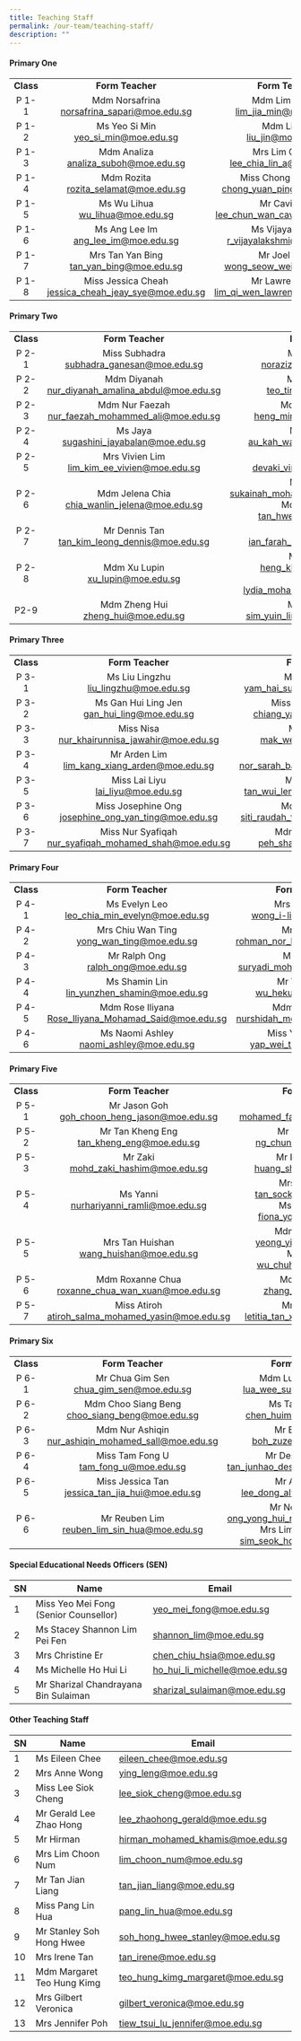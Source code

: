 ```yaml
---
title: Teaching Staff
permalink: /our-team/teaching-staff/
description: ""
---
```

#### Primary One

||||
|:---:|:---:|:---:|
| **Class** | **Form Teacher** | **Form Teacher** |
| P 1-1 | Mdm Norsafrina <br> [norsafrina_sapari@moe.edu.sg](mailto:norsafrina_sapari@moe.edu.sg)  | Mdm Lim Jia Min <br>  [lim_jia_min@moe.edu.sg](mailto:lim_jia_min@moe.edu.sg)  |
| P 1-2 | Ms Yeo Si Min<br>  [yeo_si_min@moe.edu.sg](mailto:yeo_si_min@moe.edu.sg)  | Mdm Liu Jin <br>  [liu_jin@moe.edu.sg](mailto:liu_jin@moe.edu.sg)  |
| P 1-3 |   Mdm Analiza <br> [analiza_suboh@moe.edu.sg](mailto:analiza_suboh@moe.edu.sg)  | Mrs Lim Chia Lin <br> [lee_chia_lin_a@moe.edu.sg](mailto:lee_chia_lin_a@moe.edu.sg)   |
| P 1-4 | Mdm Rozita<br>  [rozita_selamat@moe.edu.sg](mailto:rozita_selamat@moe.edu.sg)  | Miss Chong Yuan Ping <br>[chong_yuan_ping@moe.edu.sg](mailto:chong_yuan_ping@moe.edu.sg)  |
| P 1-5 |   Ms Wu Lihua <br> [wu_lihua@moe.edu.sg](mailto:wu_lihua@moe.edu.sg)  |   Mr Cavin Lee <br> [lee_chun_wan_cavin@moe.edu.sg](mailto:lee_chun_wan_cavin@moe.edu.sg)  |
|  P 1-6  | Ms Ang Lee Im <br> [ang_lee_im@moe.edu.sg](mailto:ang_lee_im@moe.edu.sg)  | Ms Vijayalakshmi <br> [r_vijayalakshmi@moe.edu.sg](mailto:r_vijayalakshmi@moe.edu.sg)  |
|  P 1-7  | Mrs Tan Yan Bing <br> [tan_yan_bing@moe.edu.sg](mailto:tan_yan_bing@moe.edu.sg) | Mr Joel Wong <br>[wong_seow_wei@moe.edu.sg](mailto:wong_seow_wei@moe.edu.sg)   |
| P 1-8 | Miss Jessica Cheah <br> [jessica_cheah_jeay_sye@moe.edu.sg](mailto:jessica_cheah_jeay_sye@moe.edu.sg)   | Mr Lawrence Lim  <br> [lim_qi_wen_lawrence@moe.edu.sg](mailto:lim_qi_wen_lawrence@moe.edu.sg)  |



#### Primary Two

||||
|:---:|:---:|:---:|
| **Class** | **Form Teacher** | **Form Teacher** |
| P 2-1 | Miss Subhadra <br> [subhadra_ganesan@moe.edu.sg](mailto:subhadra_ganesan@moe.edu.sg)  | Miss Norazizah <br> [norazizah_ajis@moe.edu.sg](mailto:norazizah_ajis@moe.edu.sg)  |
| P 2-2 | Mdm Diyanah <br> [nur_diyanah_amalina_abdul@moe.edu.sg](mailto:nur_diyanah_amalina_abdul@moe.edu.sg)  | Mr Teo Ting Rui <br>  [teo_ting_rui@moe.edu.sg](mailto:teo_ting_rui@moe.edu.sg)    |
| P 2-3 |   Mdm Nur Faezah <br>  [nur_faezah_mohammed_ali@moe.edu.sg](mailto:nur_faezah_mohammed_ali@moe.edu.sg)  | Mdm Audrey Heng<br> [heng_ming_hwee@moe.edu.sg](mailto:heng_ming_hwee@moe.edu.sg)  |
| P 2-4 | Ms Jaya <br> [sugashini_jayabalan@moe.edu.sg](mailto:sugashini_jayabalan@moe.edu.sg)   |  Mr Michael Au <br> [au_kah_wai_michael@moe.edu.sg](mailto:au_kah_wai_michael@moe.edu.sg)  |
| P 2-5 | Mrs Vivien Lim  <br> [lim_kim_ee_vivien@moe.edu.sg](mailto:lim_kim_ee_vivien@moe.edu.sg) | Miss Devaki  <br> [devaki_vindinnada@moe.edu.sg](mailto:liu_lingzhu@moe.edu.sg)  |
| P 2-6  |  Mdm Jelena Chia <br>  [chia_wanlin_jelena@moe.edu.sg](mailto:chia_wanlin_jelena@moe.edu.sg) | Miss Sukainah <br>  [sukainah_mohamed_mohsen@moe.edu.sg](mailto:sukainah_mohamed_mohsen@moe.edu.sg) Mdm Rosalind Tan <br>  [tan_hwee_tiang@moe.edu.sg](mailto:tan_hwee_tiang@moe.edu.sg) |
| P 2-7 | Mr Dennis Tan <br>  [tan_kim_leong_dennis@moe.edu.sg](mailto:tan_kim_leong_dennis@moe.edu.sg)   | Ms Ian Farah  <br> [ian_farah_mohamed@moe.edu.sg](mailto:ian_farah_mohamed@moe.edu.sg)  |
| P 2-8 | Mdm Xu Lupin <br> [xu_lupin@moe.edu.sg](mailto:xu_lupin@moe.edu.sg)   | Miss Lith Heng  <br> [heng_khai_yee@moe.edu.sg](mailto:heng_khai_yee@moe.edu.sg) <br> Mdm Lydia  <br> [lydia_mohamed_yacob@moe.edu.sg](mailto:lydia_mohamed_yacob@moe.edu.sg) |
| P2-9  | Mdm Zheng Hui <br>  [zheng_hui@moe.edu.sg](mailto:zheng_hui@moe.edu.sg) |   Ms Adeline Sim   <br>[sim_yuin_ling_adeline@moe.edu.sg](mailto:sim_yuin_ling_adeline@moe.edu.sg) |


#### Primary Three

||||
|:---:|:---:|:---:|
| **Class** | **Form Teacher** | **Form Teacher** |
| P 3-1  | Ms Liu Lingzhu <br> [liu_lingzhu@moe.edu.sg](mailto:liu_lingzhu@moe.edu.sg)  | Mr Francis Yam <br> [yam_hai_sun_francis@moe.edu.sg](mailto:yam_hai_sun_francis@moe.edu.sg) |
| P 3-2 | Ms Gan Hui Ling Jen <br> [gan_hui_ling@moe.edu.sg](mailto:gan_hui_ling@moe.edu.sg) | Miss Chiang Yan Sing <br> [chiang_yan_sing@moe.edu.sg](mailto:chiang_yan_sing@moe.edu.sg) |
| P 3-3 | Miss Nisa <br> [nur_khairunnisa_jawahir@moe.edu.sg](mailto:nur_khairunnisa_jawahir@moe.edu.sg)   | Mrs Kelly Lim <br>  [mak_wenjing@moe.edu.sg  ](mailto:mak_wenjing@moe.edu.sg  )    |
| P 3-4 | Mr Arden Lim <br> [lim_kang_xiang_arden@moe.edu.sg](mailto:lim_kang_xiang_arden@moe.edu.sg) | Mdm Sarah <br> [nor_sarah_banu_gulam@moe.edu.sg](mailto:nor_sarah_banu_gulam@moe.edu.sg) |
| P 3-5 | Miss Lai Liyu <br> [lai_liyu@moe.edu.sg](mailto:lai_liyu@moe.edu.sg) | Mrs Simon Foo<br> [tan_wui_leng_wendy@moe.edu.sg](mailto:tan_wui_leng_wendy@moe.edu.sg)|
| P 3-6 | Miss Josephine Ong <br> [josephine_ong_yan_ting@moe.edu.sg](mailto:josephine_ong_yan_ting@moe.edu.sg)   | Mdm Siti Raudah <br>  [siti_raudah_fawzi_laza@moe.edu.sg](mailto:siti_raudah_fawzi_laza@moe.edu.sg) |
|P 3-7 | Miss Nur Syafiqah <br> [nur_syafiqah_mohamed_shah@moe.edu.sg](mailto:nur_syafiqah_mohamed_shah@moe.edu.sg)   | Mdm Peh Shay Ling <br>  [peh_shay_ling@moe.edu.sg](mailto:peh_shay_ling@moe.edu.sg) |

#### Primary Four

||||
|:---:|:---:|:---:|
| **Class** | **Form Teacher** | **Form Teacher** |
| P 4-1 | Ms Evelyn Leo <br> [leo_chia_min_evelyn@moe.edu.sg](mailto:leo_chia_min_evelyn@moe.edu.sg)  | Mrs Eng I-Ling  <br>[wong_i-ling@moe.edu.sg](mailto:wong_i-ling@moe.edu.sg)  |
| P 4-2 | Mrs Chiu Wan Ting<br> [yong_wan_ting@moe.edu.sg](mailto:yong_wan_ting@moe.edu.sg)  | Mr Rohman <br> [rohman_nor_b_suib@moe.edu.sg](mailto:rohman_nor_b_suib@moe.edu.sg)  |
| P 4-3 |  Mr Ralph Ong <br> [ralph_ong@moe.edu.sg](mailto:ralph_ong@moe.edu.sg)  |  Mr Suryadi <br> [suryadi_mohd_bajuri@moe.edu.](mailto:suryadi_mohd_bajuri@moe.edu.)  |
|  P 4-4 | Ms Shamin Lin <br> [lin_yunzhen_shamin@moe.edu.sg](mailto:lin_yunzhen_shamin@moe.edu.sg) |    Mr Wu Hekun <br> [wu_hekun@moe.edu.sg](mailto:wu_hekun@moe.edu.sg)  |
|  P 4-5  | Mdm Rose Iliyana <br> [Rose_Iliyana_Mohamad_Said@moe.edu.sg](mailto:Rose_Iliyana_Mohamad_Said@moe.edu.sg)  | Mdm Nurshidah <br> [nurshidah_mokhtar@moe.edu.sg](mailto:nurshidah_mokhtar@moe.edu.sg)  |
| P 4-6 | Ms Naomi Ashley <br> [naomi_ashley@moe.edu.sg](mailto:naomi_ashley@moe.edu.sg)  | Miss Yap Wei Tien  <br> [yap_wei_tien@moe.edu.sg](mailto:yap_wei_tien@moe.edu.sg)  |


#### Primary Five

||||
|:---:|:---:|:---:|
| **Class** | **Form Teacher** | **Form Teacher** |
| P 5-1 | Mr Jason Goh <br>  [goh_choon_heng_jason@moe.edu.sg](mailto:goh_choon_heng_jason@moe.edu.sg)  |  Mr Faizan <br> [mohamed_faizan_juli@moe.edu.sg](mailto:mohamed_faizan_juli@moe.edu.sg)   |
| P 5-2 | Mr Tan Kheng Eng <br> [tan_kheng_eng@moe.edu.sg](mailto:tan_kheng_eng@moe.edu.sg)  | Mr Ng Chun Hao <br> [ng_chun_hao@moe.edu.sg](mailto:ng_chun_hao@moe.edu.sg)  |
|  P 5-3  | Mr Zaki <br>  [mohd_zaki_hashim@moe.edu.sg](mailto:mohd_zaki_hashim@moe.edu.sg)   | Mr Huang Shihao <br>[huang_shihao@moe.edu.sg](mailto:huang_shihao@moe.edu.sg)   |
|  P 5-4  |   Ms Yanni <br> [nurhariyanni_ramli@moe.edu.sg](mailto:nurhariyanni_ramli@moe.edu.sg)  | Mrs Ashley Mak <br> [tan_sock_kee@moe.edu.sg](mailto:tan_sock_kee@moe.edu.sg)<br> Ms Fiona Yoong <br> [fiona_yoong@moe.edu.sg](mailto:fiona_yoong@moe.edu.sg)  |
| P 5-5 | Mrs Tan Huishan <br> [wang_huishan@moe.edu.sg](mailto:wang_huishan@moe.edu.sg)   | Mdm Yeong Yimei <br>   [yeong_yi_mei@moe.edu.sg](mailto:yeong_yi_mei@moe.edu.sg) <br> Mr John Wu <br>   [wu_chuheng@moe.edu.sg](mailto:wu_chuheng@moe.edu.sg)   |
| P 5-6 |  Mdm Roxanne Chua <br> [roxanne_chua_wan_xuan@moe.edu.sg](mailto:roxanne_chua_wan_xuan@moe.edu.sg)  | Mdm Zhang Lei <br>  [zhang_lei@moe.edu.sg](mailto:zhang_lei@moe.edu.sg) |
| P 5-7 | Miss Atiroh <br>  [atiroh_salma_mohamed_yasin@moe.edu.sg](mailto:atiroh_salma_mohamed_yasin@moe.edu.sg)  | Mrs Letitia Lim <br> [letitia_tan_xiu_xian@moe.edu.sg](mailto:letitia_tan_xiu_xian@moe.edu.sg)  || 

#### Primary Six

||||
|:---:|:---:|:---:|
| **Class** | **Form Teacher** | **Form Teacher** |
| P 6-1 | Mr Chua Gim Sen <br>  [chua_gim_sen@moe.edu.sg](mailto:chua_gim_sen@moe.edu.sg)  | Mdm Lua Wee Suan <br> [lua_wee_suan@moe.edu.sg](mailto:lua_wee_suan@moe.edu.sg) <br>   |
|  P 6-2  | Mdm Choo Siang Beng <br>  [choo_siang_beng@moe.edu.sg](mailto:choo_siang_beng@moe.edu.sg)   | Ms Tan Hui Min <br> [chen_huimin@moe.edu.sg](mailto:chen_huimin@moe.edu.sg)  |
| P 6-3 | Mdm Nur Ashiqin <br>  [nur_ashiqin_mohamed_sall@moe.edu.sg](mailto:nur_ashiqin_mohamed_sall@moe.edu.sg)  | Mr Boh Zuze<br>[boh_zuze@moe.edu.sg](mailto:boh_zuze@moe.edu.sg)  |
| P 6-4 | Miss Tam Fong U <br> [tam_fong_u@moe.edu.sg](mailto:tam_fong_u@moe.edu.sg)  | Mr Desmond Tan  <br> [tan_junhao_desmond@moe.edu.sg](mailto:tan_junhao_desmond@moe.edu.sg) |
|  P 6-5 | Miss Jessica Tan <br> [jessica_tan_jia_hui@moe.edu.sg](mailto:jessica_tan_jia_hui@moe.edu.sg)   | Mr Alvin Lee <br>  [lee_dong_alvin@moe.edu.sg](mailto:lee_dong_alvin@moe.edu.sg)  |
| P 6-6 |   Mr Reuben Lim <br> [reuben_lim_sin_hua@moe.edu.sg](mailto:reuben_lim_sin_hua@moe.edu.sg)  | Mr Nelson Ong <br>  [ong_yong_hui_nelson@moe.edu.sg](mailto:ong_yong_hui_nelson@moe.edu.sg) <br> Mrs Lim Seok Hong <br>  [sim_seok_hong@moe.edu.sg](mailto:sim_seok_hong@moe.edu.sg) | 


#### Special Educational Needs Officers (SEN)



| SN | Name | Email |
| -------- | -------- | -------- |
| 1 | Miss Yeo Mei Fong (Senior Counsellor)    | [yeo_mei_fong@moe.edu.sg](mailto:yeo_mei_fong@moe.edu.sg)   |  
| 2 | Ms Stacey Shannon Lim Pei Fen   | [shannon_lim@moe.edu.sg](mailto:shannon_lim@moe.edu.sg)   | 
| 3 | Mrs Christine Er   | [chen_chiu_hsia@moe.edu.sg](mailto:chen_chiu_hsia@moe.edu.sg) | 
| 4 | Ms Michelle Ho Hui Li  | [ho_hui_li_michelle@moe.edu.sg](mailto:ho_hui_li_michelle@moe.edu.sg)   | 
| 5 | Mr Sharizal Chandrayana Bin Sulaiman | [sharizal_sulaiman@moe.edu.sg](mailto:sharizal_sulaiman@moe.edu.sg)   | 










#### Other Teaching Staff




| SN | Name | Email |
| -------- | -------- | -------- |
| 1     | Ms Eileen Chee    | [eileen_chee@moe.edu.sg](mailto:eileen_chee@moe.edu.sg)    |
| 2     | Mrs Anne Wong      | [ying_leng@moe.edu.sg](mailto:ying_leng@moe.edu.sg)    |
| 3     | Miss Lee Siok Cheng     | [lee_siok_cheng@moe.edu.sg](mailto:lee_siok_cheng@moe.edu.sg)      |
| 4     | Mr Gerald Lee Zhao Hong     | [lee_zhaohong_gerald@moe.edu.sg](mailto:lee_zhaohong_gerald@moe.edu.sg)      |
| 5     | Mr Hirman    | [hirman_mohamed_khamis@moe.edu.sg](mailto:hirman_mohamed_khamis@moe.edu.sg)      |
| 6     | Mrs Lim Choon Num     | [lim_choon_num@moe.edu.sg ](mailto:lim_choon_num@moe.edu.sg )      |
| 7     | Mr Tan Jian Liang     | [tan_jian_liang@moe.edu.sg](mailto:tan_jian_liang@moe.edu.sg)      |
| 8     | Miss Pang Lin Hua     | [pang_lin_hua@moe.edu.sg](mailto:pang_lin_hua@moe.edu.sg)      |
| 9     | Mr Stanley Soh Hong Hwee     | [soh_hong_hwee_stanley@moe.edu.sg](mailto:soh_hong_hwee_stanley@moe.edu.sg)      |
| 10     | Mrs Irene Tan     | [tan_irene@moe.edu.sg](mailto:tan_irene@moe.edu.sg)      |
| 11     | Mdm Margaret Teo Hung Kimg     | [teo_hung_kimg_margaret@moe.edu.sg](mailto:teo_hung_kimg_margaret@moe.edu.sg)      |
| 12     | Mrs Gilbert Veronica     | [gilbert_veronica@moe.edu.sg](mailto:gilbert_veronica@moe.edu.sg)      |
| 13     | Mrs Jennifer Poh    | [tiew_tsui_lu_jennifer@moe.edu.sg](mailto:tiew_tsui_lu_jennifer@moe.edu.sg)     |